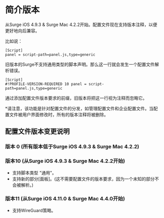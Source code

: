 # 简介版本

从Surge iOS 4.9.3 & Surge Mac 4.2.2开始。配置文件现在支持版本注释，以便更好地向后兼容。

比如说：
```
[Script]
panel = script-path=panel.js,type=generic 
```

旧版本的Surge不支持通用类型的脚本声明。那么这一行就会发生一个配置文件解析错误。

```
[Script]
#!PROFILE-VERSION-REQUIRED 10 panel = script-path=panel.js,type=generic 
```

通过添加配置文件版本要求的前缀，旧版本将把这一行视为注释而忽略它。

*请注意，该功能是针对配置文件的分发，如管理配置文件和企业配置文件。当配置文件被用户界面修改时，所有的版本注释将被删除。

## 配置文件版本变更说明

### 版本 0 (所有版本低于Surge iOS 4.9.3 & Surge Mac 4.2.2)

### 版本10 (从Surge iOS 4.9.3 & Surge Mac 4.2.2开始)

- 支持脚本类型 "通用"。
- 支持新的部分[面板]。(这不需要配置文件的版本要求，因为一个未知的部分不会被解析。)

### 版本11 (从Surge iOS 4.11.0 & Surge Mac 4.4.0开始)

- 支持WireGuard策略。